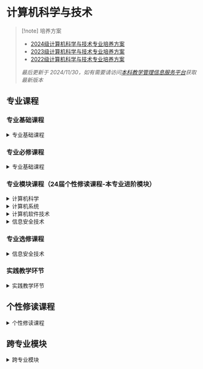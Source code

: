 # 计算机科学与技术



> [!note] 培养方案
> - [2024级计算机科学与技术专业培养方案](24计科.pdf)
> - [2023级计算机科学与技术专业培养方案](23计科.pdf)
> - [2022级计算机科学与技术专业培养方案](22计科.pdf)
>
> *最后更新于 2024/11/30，如有需要请访问[本科教学管理信息服务平台](http://zdbk.zju.edu.cn)获取最新版本*

## 专业课程

### 专业基础课程

<details>
<summary>专业基础课程</summary>
<a><p style="font-size:16px;color:grey">离散数学及其应用</p></a>

<a><p style="font-size:16px;color:grey">概率论与数理统计</p></a>

<a><p style="font-size:16px;color:grey">数据结构基础</p></a>

<a><p style="font-size:16px;color:grey">数学逻辑设计</p></a>

<a><p style="font-size:16px;color:grey">面向对象程序设计</p></a>

</details>

### 专业必修课程

<details>
<summary>专业基础课程</summary>
<a><p style="font-size:16px;color:grey">高级数据结构与算法分析</p></a>

<a><p style="font-size:16px;color:grey">数据库系统</p></a>

<a><p style="font-size:16px;color:grey">计算理论</p></a>

<a><p style="font-size:16px;color:grey">操作系统（22届）</p></a>

<a><p style="font-size:16px;color:grey">计算机组成</p></a>

<a><p style="font-size:16px;color:grey">计算机网络</p></a>

<a><p style="font-size:16px;color:grey">计算机体系结构</p></a>

<a><p style="font-size:16px;color:grey">软件工程</p></a>

<a><p style="font-size:16px;color:grey">编译原理</p></a>

</details>

### 专业模块课程（24届个性修读课程-本专业进阶模块）

<details>
<summary>计算机科学</summary>
<a><p style="font-size:16px;color:grey">数值分析（24专业选修）</p></a>

<a><p style="font-size:16px;color:grey">应用运筹学基础（24专业进阶）</p></a>

<a><p style="font-size:16px;color:grey">编程语言原理（24专业进阶）</p></a>

<a><p style="font-size:16px;color:grey">操作系统（22届）</p></a>

<a><p style="font-size:16px;color:grey">自然语言处理导论（24专业进阶，名称为自然语言处理）</p></a>

<a><p style="font-size:16px;color:grey">计算机科学思想史（24专业选修）</p></a>

<a><p style="font-size:16px;color:grey">人工智能（24专业进阶）</p></a>

<a><p style="font-size:16px;color:grey">算法设计与分析（24专业进阶）</p></a>

<a><p style="font-size:16px;color:grey">数据挖掘导论（24专业进阶）</p></a>

</details>

<details>
<summary>计算机系统</summary>
<a><p style="font-size:16px;color:grey">汇编与接口（24专业进阶）</p></a>

<a><p style="font-size:16px;color:grey">嵌入式系统（24专业进阶）</p></a>

<a><p style="font-size:16px;color:grey">大数据存储与计算技术（24专业进阶）</p></a>

<a><p style="font-size:16px;color:grey">并行计算与多核编程</p></a>

<a><p style="font-size:16px;color:grey">计算机系统综合实现</p></a>

<a><p style="font-size:16px;color:grey">分布式计算</p></a>

</details>

<details>
<summary>计算机软件技术</summary>
<a><p style="font-size:16px;color:grey">Java应用技术（24专业进阶）</p></a>

<a><p style="font-size:16px;color:grey">B/S体系软件设计（24专业进阶）</p></a>

<a><p style="font-size:16px;color:grey">多媒体技术（24专业进阶）</p></a>

<a><p style="font-size:16px;color:grey">智能终端软件开发（24专业进阶）</p></a>

<a><p style="font-size:16px;color:grey">软件工程实践</p></a>

<a><p style="font-size:16px;color:grey">大数据分析与应用（24专业进阶）</p></a>

</details>

<details>
<summary>信息安全技术</summary>
<a><p style="font-size:16px;color:grey">软件保护技术</p></a>

<a><p style="font-size:16px;color:grey">信息安全原理</p></a>

<a><p style="font-size:16px;color:grey">密码学</p></a>

<a><p style="font-size:16px;color:grey">软件安全原理和实践（24专业进阶）</p></a>

<a><p style="font-size:16px;color:grey">网络安全原理与实践</p></a>

<a><p style="font-size:16px;color:grey">人工智能安全</p></a>

<a><p style="font-size:16px;color:grey">多媒体安全</p></a>

<a><p style="font-size:16px;color:grey">通讯网络安全技术</p></a>

<a><p style="font-size:16px;color:grey">无线与物联网安全基础</p></a>

</details>

### 专业选修课程

<details>
<summary>信息安全技术</summary>
<a><p style="font-size:16px;color:grey">图像信息处理</p></a>

<a><p style="font-size:16px;color:grey">服务科学导论</p></a>

<a><p style="font-size:16px;color:grey">大模型基础</p></a>

<a><p style="font-size:16px;color:grey">计算医疗</p></a>

<a><p style="font-size:16px;color:grey">计算机动画</p></a>

<a><p style="font-size:16px;color:grey">智能视觉信息采集</p></a>

<a><p style="font-size:16px;color:grey">计算机图形学</p></a>

<a><p style="font-size:16px;color:grey">专题研讨</p></a>

<a><p style="font-size:16px;color:grey">数字视音频处理</p></a>

<a><p style="font-size:16px;color:grey">电子商务系统结构</p></a>

<a><p style="font-size:16px;color:grey">量子计算理论基础与软件系统</p></a>

<a><p style="font-size:16px;color:grey">数据可视化导论</p></a>

<a><p style="font-size:16px;color:grey">计算机视觉</p></a>

<a><p style="font-size:16px;color:grey">计算机图形学研究进展</p></a>

<a><p style="font-size:16px;color:grey">职业发展规划讲座</p></a>

<a><p style="font-size:16px;color:grey">计算摄影学</p></a>

<a><p style="font-size:16px;color:grey">技术沟通</p></a>

<a><p style="font-size:16px;color:grey">计算机游戏程序设计</p></a>

<a><p style="font-size:16px;color:grey">信息检索和WEB搜索</p></a>

<a><p style="font-size:16px;color:grey">并行算法</p></a>

<a><p style="font-size:16px;color:grey">开源软件</p></a>

<a><p style="font-size:16px;color:grey">流计算与GPGPU软件开发</p></a>

<a><p style="font-size:16px;color:grey">数学媒体后期制作</p></a>

<a><p style="font-size:16px;color:grey">科研实践Ⅰ</p></a>

<a><p style="font-size:16px;color:grey">科研实践Ⅱ</p></a>

<a><p style="font-size:16px;color:grey">计算机前沿技术讲座</p></a>

<a><p style="font-size:16px;color:grey">虚拟现实与数学娱乐</p></a>

</details>

### 实践教学环节

<details>
<summary>实践教学环节</summary>

<a><p style="font-size:16px;color:grey">课程综合实践Ⅱ</p></a>

<a><p style="font-size:16px;color:grey">工程实践</p></a>

<a><p style="font-size:16px;color:grey">计算机系统概论（23/22届）</p></a>

<a><p style="font-size:16px;color:grey">课程综合实践Ⅰ</p></a>

</details>

## 个性修读课程

<details>
<summary>个性修读课程</summary>
<p style="font-size:16px;color:grey">完善中...欢迎你的投稿</p>
</details>

## 跨专业模块

<details>
<summary>跨专业模块</summary>
<p style="font-size:16px;color:grey">完善中...欢迎你的投稿</p>
</details>